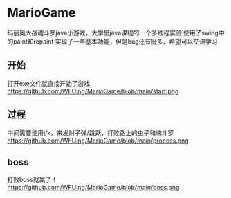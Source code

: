 # MarioGame
玛丽奥大战魂斗罗java小游戏，大学里java课程的一个多线程实验
使用了swing中的paint和repaint
实现了一些基本功能，但是bug还有挺多，希望可以交流学习
## 开始
打开exe文件就直接开始了游戏
https://github.com/WFUing/MarioGame/blob/main/start.png
## 过程
中间需要使用j/k，来发射子弹/跳跃，打败路上的虫子和魂斗罗
https://github.com/WFUing/MarioGame/blob/main/process.png
## boss
打败boss就赢了！
https://github.com/WFUing/MarioGame/blob/main/boss.png
